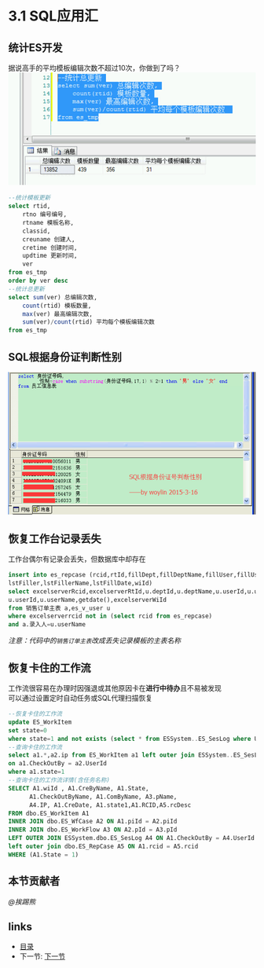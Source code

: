 # 3.1 SQL应用汇

## 统计ES开发
据说高手的平均模板编辑次数不超过10次，你做到了吗？  
![](images/3.1.1.jpg)    
```sql
--统计模板更新
select rtid,
	rtno 编号编号,
	rtname 模板名称,
	classid,
	creuname 创建人,
	cretime 创建时间,
	updtime 更新时间,
	ver 
from es_tmp
order by ver desc
--统计总更新
select sum(ver) 总编辑次数,
	count(rtid) 模板数量,
	max(ver) 最高编辑次数,
	sum(ver)/count(rtid) 平均每个模板编辑次数 
from es_tmp
```
## SQL根据身份证判断性别
![](images/3.1.1.png)

## 恢复工作台记录丢失
工作台偶尔有记录会丢失，但数据库中却存在  
```sql
insert into es_repcase (rcid,rtId,fillDept,fillDeptName,fillUser,fillUserName,state,
lstFiller,lstFillerName,lstFillDate,wiId)
select excelserverRcid,excelserverRtId,u.deptId,u.deptName,u.userId,u.userName,1,
u.userId,u.userName,getdate(),excelserverWiId
from 销售订单主表 a,es_v_user u
where excelserverrcid not in (select rcid from es_repcase)
and a.录入人=u.userName
```

*注意：代码中的`销售订单主表`改成丢失记录模板的主表名称*

## 恢复卡住的工作流
工作流很容易在办理时因强退或其他原因卡在**进行中待办**且不易被发现  
可以通过设置定时自动任务或SQL代理扫描恢复  
```sql
--恢复卡住的工作流
update ES_WorkItem
set state=0
where state=1 and not exists (select * from ESSystem..ES_SesLog where UserId=ES_WorkItem.CheckOutBy)
--查询卡住的工作流
select a1.*,a2.ip from ES_WorkItem a1 left outer join ESSystem..ES_SesLog a2 
on a1.CheckOutBy = a2.UserId
where a1.state=1 
--查询卡住的工作流详情(含任务名称)
SELECT A1.wiId , A1.CreByName, A1.State,
      A1.CheckOutByName, A1.ComByName, A3.pName, 
      A4.IP, A1.CreDate, A1.state1,A1.RCID,A5.rcDesc
FROM dbo.ES_WorkItem A1 
INNER JOIN dbo.ES_WfCase A2 ON A1.piId = A2.piId 
INNER JOIN dbo.ES_WorkFlow A3 ON A2.pId = A3.pId 
LEFT OUTER JOIN ESSystem.dbo.ES_SesLog A4 ON A1.CheckOutBy = A4.UserId 
left outer join dbo.ES_RepCase A5 ON A1.rcid = A5.rcid
WHERE (A1.State = 1)
```




## 本节贡献者
*@挨踢熊*  

## links
  * [目录](<preface.md>)
  * 下一节: [下一节](<03.2.md>)
